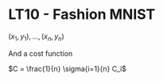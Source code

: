 # LT10 - Fashion MNIST

$(x_1, y_1), ..., (x_n, y_n)$

And a cost function

$C = \frac{1}{n} \sigma{i=1}{n} C_i$


